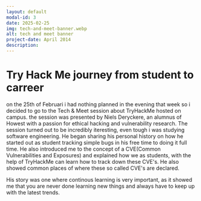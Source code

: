 ```yaml
---
layout: default
modal-id: 3
date: 2025-02-25
img: tech-and-meet-banner.webp
alt: tech and meet banner
project-date: April 2014
description: 
---
```

# Try Hack Me journey from student to carreer

on the 25th of Februari i had nothing planned in the evening that week so i decided to go to the Tech & Meet session about TryHackMe hosted on campus.
the session was presented by Niels Deryckere, an alumnus of Howest with a passion for ethical hacking and vulnerability research.
The session turned out to be incredibly iteresting, even tough i was studying software engineering.
He began sharing his personal history on how he started out as student tracking simple bugs in his free time to doing it full time.
He also introduced me to the concept of a CVE(Common Vulnerabilities and Exposures) and explained how we as students, with the help of TryHackMe can learn how to track down these CVE's. He also showed common places of where these so called CVE's are declared.

His story was one where continous learning is very important, as it showed me that you are never done learning new things and always have to keep up with the latest trends.
